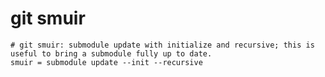 # git smuir

```gitconfig
# git smuir: submodule update with initialize and recursive; this is useful to bring a submodule fully up to date.
smuir = submodule update --init --recursive
```